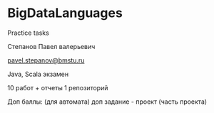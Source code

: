 # BigDataLanguages
Practice tasks

Степанов Павел валерьевич

pavel.stepanov@bmstu.ru

Java, Scala
экзамен

10 работ + отчеты
1 репозиторий

Доп баллы: (для автомата)
доп задание - проект (часть проекта)
